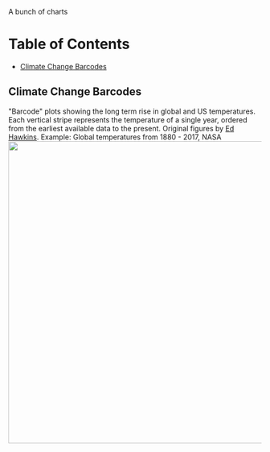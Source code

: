 A bunch of charts

# Table of Contents
- [Climate Change Barcodes](#climate-change-barcodes)

## Climate Change Barcodes
"Barcode" plots showing the long term rise in global and US temperatures. Each vertical stripe represents the temperature of a single year, ordered from the earliest available data to the present. Original figures by [Ed Hawkins](http://www.climate-lab-book.ac.uk/2018/warming-stripes/#more-5516).
Example: Global temperatures from 1880 - 2017, NASA
<img src="https://raw.github.com/jhelvy/charts/master/climateChangeBarcode/nasa_global_preview.png" width="600">
